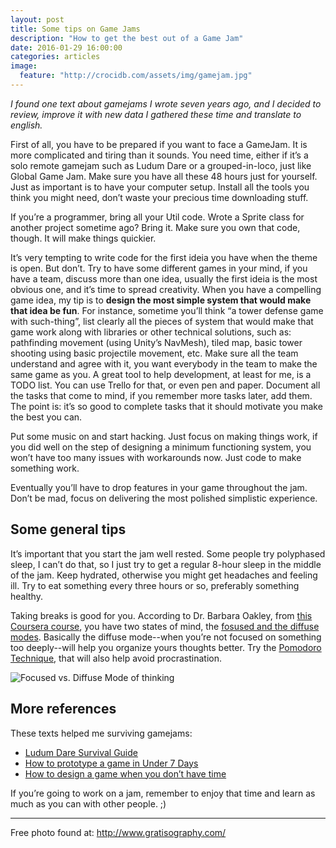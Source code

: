 ```yaml
---
layout: post
title: Some tips on Game Jams
description: "How to get the best out of a Game Jam"
date: 2016-01-29 16:00:00
categories: articles
image:
  feature: "http://crocidb.com/assets/img/gamejam.jpg"
---
```

*I found one text about gamejams I wrote seven years ago, and I decided to review, improve it with new data I gathered these time and translate to english.*

First of all, you have to be prepared if you want to face a GameJam. It is more complicated  and tiring than it sounds. You need time, either if it’s a solo remote gamejam such as Ludum Dare or a grouped-in-loco, just like Global Game Jam. Make sure you have all these 48 hours just for yourself. Just as important is to have your computer setup. Install all the tools you think you might need, don’t waste your precious time downloading stuff. 

If you’re a programmer, bring all your Util code. Wrote a Sprite class for another project sometime ago? Bring it. Make sure you own that code, though. It will make things quickier.

It’s very tempting to write code for the first ideia you have when the theme is open. But don’t. Try to have some different games in your mind, if you have a team, discuss more than one idea, usually the first ideia is the most obvious one, and it’s time to spread creativity. When you have a compelling game idea, my tip is to **design the most simple system that would make that idea be fun**. For instance, sometime you’ll think “a tower defense game with such-thing”, list clearly all the pieces of system that would make that game work along with libraries or other technical solutions, such as: pathfinding movement (using Unity’s NavMesh), tiled map, basic tower shooting using basic projectile movement, etc. Make sure all the team understand and agree with it, you want everybody in the team to make the same game as you.
A great tool to help development, at least for me, is a TODO list. You can use Trello for that, or even pen and paper. Document all the tasks that come to mind, if you remember more tasks later, add them. The point is: it’s so good to complete tasks that it should motivate you make the best you can.

Put some music on and start hacking. Just focus on making things work, if you did well on the step of designing a minimum functioning system, you won’t have too many issues with workarounds now. Just code to make something work.

Eventually you’ll have to drop features in your game throughout the jam. Don’t be mad, focus on delivering the most polished simplistic experience.

## Some general tips

It’s important that you start the jam well rested. Some people try polyphased sleep, I can’t do that, so I just try to get a regular 8-hour sleep in the middle of the jam. Keep hydrated, otherwise you might get headaches and feeling ill. Try to eat something every three hours or so, preferably something healthy.

Taking breaks is good for you. According to Dr. Barbara Oakley, from [this Coursera course](https://www.coursera.org/learn/learning-how-to-learn/), you have two states of mind, the [fosused and the diffuse modes](https://staciechoice1010.wordpress.com/2014/08/08/focused-vs-diffused-mode/).  Basically the diffuse mode--when you’re not focused on something too deeply--will help you organize yours thoughts better. Try the [Pomodoro Technique](https://en.wikipedia.org/wiki/Pomodoro_Technique), that will also help avoid procrastination.

![Focused vs. Diffuse Mode of thinking](http://i.imgur.com/mekhiPj.jpg)

## More references

These texts helped me surviving gamejams:

 -	[Ludum Dare Survival Guide](http://sol.gfxile.net/ldsurvival.html)
 -	[How to prototype a game in Under 7 Days](http://www.gamasutra.com/view/feature/2438/how_to_prototype_a_game_in_under_7_.php)
 -	[How to design a game when you don’t have time](http://www.gamecareerguide.com/features/771/minimal_risk_designs_how_to_.php?page=1)

If you’re going to work on a jam, remember to enjoy that time and learn as much as you can with other people. ;)

---

Free photo found at: http://www.gratisography.com/

